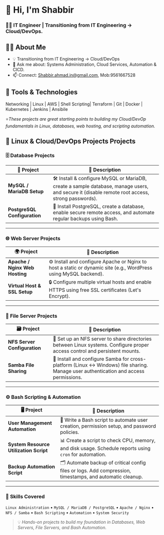  # 👋 Hi, I'm Shabbir
 ### 🧑‍💻 IT Engineer | Transitioning from IT Engineering → Cloud/DevOps.

## 🧑‍💻 About Me
- 💡 Transitioning from IT Engineering → Cloud/DevOps
- 💬 Ask me about: Systems Administration, Cloud Services, Automation & CICD.
- 📫 Connect: Shabbir.ahmad.in@gmail.com, Mob:9561667528

  
## 🔧 Tools & Technologies
Networking | Linux | AWS | Shell Scripting| Terraform | Git | Docker | Kubernetes | Jenkins | Ansibile

⭐*These projects are great starting points to building my Cloud/DevOp fundamentals in Linux, databases, web hosting, and scripting automation.*
 
## 🚀 Linux & Cloud/DevOps Projects  Projects

### 🗄️ **Database Projects**
| 🔢 **Project** | 🧠 **Description** |
|----------------|------------------|
| **MySQL / MariaDB Setup** | 🛠️ Install & configure MySQL or MariaDB, create a sample database, manage users, and secure it (disable remote root access, strong passwords). |
| **PostgreSQL Configuration** | 🧩 Install PostgreSQL, create a database, enable secure remote access, and automate regular backups using Bash. |

---

### 🌐 **Web Server Projects**
| 🌍 **Project** | 🧠 **Description** |
|----------------|------------------|
| **Apache / Nginx Web Hosting** | ⚙️ Install and configure Apache or Nginx to host a static or dynamic site (e.g., WordPress using MySQL backend). |
| **Virtual Host & SSL Setup** | 🔒 Configure multiple virtual hosts and enable HTTPS using free SSL certificates (Let's Encrypt). |

---

### 📂 **File Server Projects**
| 🗃️ **Project** | 🧠 **Description** |
|----------------|------------------|
| **NFS Server Configuration** | 📡 Set up an NFS server to share directories between Linux systems. Configure proper access control and persistent mounts. |
| **Samba File Sharing** | 💾 Install and configure Samba for cross-platform (Linux ↔ Windows) file sharing. Manage user authentication and access permissions. |

---

### ⚙️ **Bash Scripting & Automation**
| 🖥️ **Project** | 🧠 **Description** |
|----------------|------------------|
| **User Management Automation** | 👥 Write a Bash script to automate user creation, permission setup, and password policies. |
| **System Resource Utilization Script** | 📊 Create a script to check CPU, memory, and disk usage. Schedule reports using `cron` for automation. |
| **Backup Automation Script** | 🗂️ Automate backup of critical config files or logs. Add compression, timestamps, and automatic cleanup. |

---

### 🧰 **Skills Covered**
`Linux Administration` • `MySQL / MariaDB / PostgreSQL` • `Apache / Nginx` • `NFS / Samba` • `Bash Scripting` • `Automation` • `System Security`

> 💡 *Hands-on projects to build my foundation in Databases, Web Servers, File Servers, and Bash Automation.*
